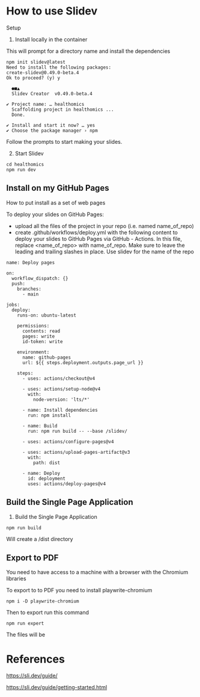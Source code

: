 # How to use Slidev


Setup
1. Install locally in the container

This will prompt for a directory name and install the dependencies

```
npm init slidev@latest
Need to install the following packages:
create-slidev@0.49.0-beta.4
Ok to proceed? (y) y

  ●■▲
  Slidev Creator  v0.49.0-beta.4

✔ Project name: … healthomics
  Scaffolding project in healthomics ...
  Done.

✔ Install and start it now? … yes
✔ Choose the package manager › npm
```
Follow the prompts to start making your slides.


2. Start Slidev
```
cd healthomics
npm run dev
```


## Install on my GitHub Pages

How to put install as a set of web pages

To deploy your slides on GitHub Pages:

- upload all the files of the project in your repo (i.e. named name_of_repo)
- create .github/workflows/deploy.yml with the following content to deploy your slides to GitHub Pages via GitHub - Actions. In this file, replace <name_of_repo> with name_of_repo. Make sure to leave the leading and trailing slashes in place.  Use slidev for the name of the repo
```
name: Deploy pages

on:
  workflow_dispatch: {}
  push:
    branches:
      - main

jobs:
  deploy:
    runs-on: ubuntu-latest

    permissions:
      contents: read
      pages: write
      id-token: write

    environment:
      name: github-pages
      url: ${{ steps.deployment.outputs.page_url }}

    steps:
      - uses: actions/checkout@v4

      - uses: actions/setup-node@v4
        with:
          node-version: 'lts/*'

      - name: Install dependencies
        run: npm install

      - name: Build
        run: npm run build -- --base /slidev/

      - uses: actions/configure-pages@v4

      - uses: actions/upload-pages-artifact@v3
        with:
          path: dist

      - name: Deploy
        id: deployment
        uses: actions/deploy-pages@v4
```

## Build the Single Page Application 

1. Build the Single Page Application
```
npm run build
```

Will create a /dist directory


## Export to PDF


You need to have access to a machine with a browser with the Chromium libraries

To export to to PDF you need to install playwrite-chromium

```
npm i -D playwrite-chromium
```

Then to export run this command
```
npm run expert
```
The files will be 

# References

https://sli.dev/guide/

https://sli.dev/guide/getting-started.html